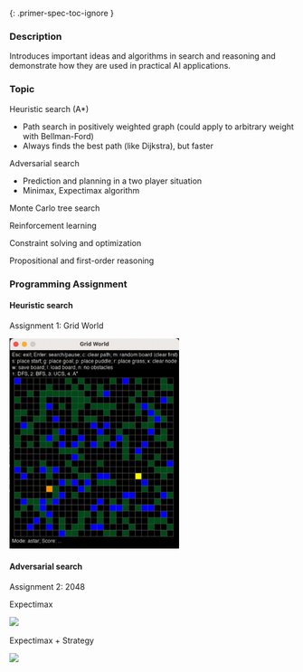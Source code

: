 {: .primer-spec-toc-ignore }

### Description

Introduces important ideas and algorithms in search and reasoning and demonstrate how they are used in practical AI applications. 

### Topic

Heuristic search (A*)
 - Path search in positively weighted graph (could apply to arbitrary weight with Bellman-Ford)
 - Always finds the best path (like Dijkstra), but faster

Adversarial search
 - Prediction and planning in a two player situation
 - Minimax, Expectimax algorithm

Monte Carlo tree search

Reinforcement learning

Constraint solving and optimization

Propositional and first-order reasoning

### Programming Assignment

#### Heuristic search

Assignment 1: Grid World

<img src="./image/cse150b_gw_demo.gif" width=300>

#### Adversarial search

Assignment 2: 2048

Expectimax

<img src="./image/cse150b_2048_demo_1.gif" width=300>

Expectimax + Strategy

<img src="./image/cse150b_2048_demo_2.gif" width=300>